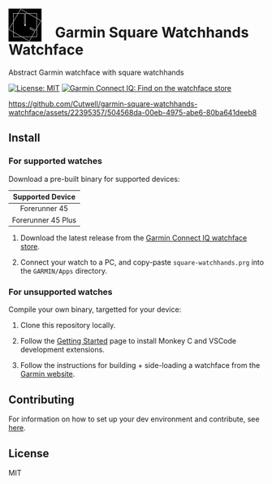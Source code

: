 # <img src="https://raw.githubusercontent.com/Cutwell/garmin-square-watchhands-watchface/main/square-watchhands/resources/drawables/logo.png" style="width:65px;padding-right:20px;margin-bottom:-8px;"> Garmin Square Watchhands Watchface
 Abstract Garmin watchface with square watchhands

<!-- Find new badges at https://shields.io/badges -->
[![License: MIT](https://img.shields.io/badge/License-MIT-yellow.svg)](https://opensource.org/licenses/MIT)
[![Garmin Connect IQ: Find on the watchface store](https://img.shields.io/badge/Garmin%20Connect%20IQ-Find%20on%20the%20watchface%20store-white?logoColor=11a9ed&labelColor=11a9ed&color=white)
]()

https://github.com/Cutwell/garmin-square-watchhands-watchface/assets/22395357/504568da-00eb-4975-abe6-80ba641deeb8

## Install

### For supported watches

Download a pre-built binary for supported devices:

|Supported Device|
|:---:|
|Forerunner 45|
|Forerunner 45 Plus|

1. Download the latest release from the [Garmin Connect IQ watchface store]().

2. Connect your watch to a PC, and copy-paste `square-watchhands.prg` into the `GARMIN/Apps` directory.

### For unsupported watches

Compile your own binary, targetted for your device:

1. Clone this repository locally.

2. Follow the [Getting Started](https://developer.garmin.com/connect-iq/connect-iq-basics/getting-started/) page to install Monkey C and VSCode development extensions.

4. Follow the instructions for building + side-loading a watchface from the [Garmin website](https://developer.garmin.com/connect-iq/connect-iq-basics/your-first-app/#sideloadinganapp).

## Contributing

For information on how to set up your dev environment and contribute, see [here](.github/CONTRIBUTING.md).

## License

MIT
